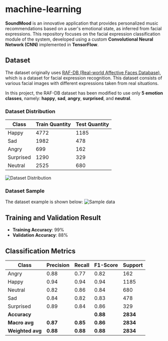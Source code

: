 # machine-learning

**SoundMood** is an innovative application that provides personalized music recommendations based on a user's emotional state, as inferred from facial expressions. This repository focuses on the facial expression classification module of the system, developed using a custom **Convolutional Neural Network (CNN)** implemented in **TensorFlow**.

## Dataset
The dataset originally uses [RAF-DB (Real-world Affective Faces Database)](https://www.kaggle.com/datasets/shuvoalok/raf-db-dataset), which is a dataset for facial expression recognition. This dataset consists of various facial images with different expressions taken from real situations.

In this project, the RAF-DB dataset has been modified to use only **5 emotion classes**, namely: **happy**, **sad**, **angry**, **surprised**, and **neutral**.

### Dataset Distribution

| Class      | Train Quantity | Test Quantity |
|------------|----------------|---------------|
| Happy      | 4772           | 1185          |
| Sad        | 1982           | 478           |
| Angry      | 699            | 162           |
| Surprised  | 1290           | 329           |
| Neutral    | 2525           | 680           |

![Dataset Distribution](https://drive.google.com/uc?export=view&id=1rXi9V0tYZyeGo5gz0u0ybPtwTChEMIL8)

### Dataset Sample
The dataset example is shown below:
![Sample data](https://drive.google.com/uc?export=view&id=1h9AV5P6VpX-r07mAFc3Nepmm6FPViqoG)

## Training and Validation Result
- **Training Accuracy**: 99%
- **Validation Accuracy**: 88%

## Classification Metrics

| Class      | Precision | Recall | F1-Score | Support |
|------------|-----------|--------|----------|---------|
| Angry      | 0.88      | 0.77   | 0.82     | 162     |
| Happy      | 0.94      | 0.94   | 0.94     | 1185    |
| Neutral    | 0.82      | 0.86   | 0.84     | 680     |
| Sad        | 0.84      | 0.82   | 0.83     | 478     |
| Surprised  | 0.89      | 0.84   | 0.86     | 329     |
| **Accuracy** |          |        |  **0.88**| **2834**|
| **Macro avg** | **0.87** | **0.85** | **0.86** | **2834**|
| **Weighted avg** | **0.88** | **0.88** | **0.88** | **2834**|

